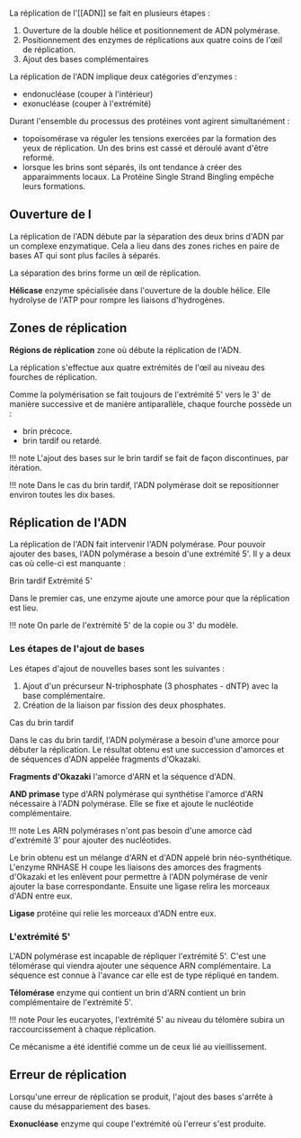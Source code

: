 La réplication de l'[[ADN]] se fait en plusieurs étapes :

1. Ouverture de la double hélice et positionnement de ADN polymérase.
2. Positionnement des enzymes de réplications aux quatre coins de l'œil de réplication.
3. Ajout des bases complémentaires

La réplication de l'ADN implique deux catégories d'enzymes :

* endonucléase (couper à l'intérieur)
* exonucléase (couper à l'extrémité)

Durant l'ensemble du processus des protéines vont agirent simultanément :

* topoisomérase va réguler les tensions exercées par la formation des yeux de réplication. Un des brins est cassé et déroulé avant d'être reformé.
* lorsque les brins sont séparés, ils ont tendance à créer des apparaimments locaux. La Protéine Single Strand Bingling empêche leurs formations.

## Ouverture de l

La réplication de l'ADN débute par la séparation des deux brins d'ADN par un complexe enzymatique. Cela a lieu dans des zones riches en paire de bases AT qui sont plus faciles à séparés.

La séparation des brins forme un œil de réplication.

__Hélicase__ enzyme spécialisée dans l'ouverture de la double hélice. Elle hydrolyse de l'ATP pour rompre les liaisons d'hydrogènes.

## Zones de réplication

__Régions de réplication__ zone où débute la réplication de l'ADN.

La réplication s'effectue aux quatre extrémités de l'œil au niveau des fourches de réplication.

Comme la polymérisation se fait toujours de l'extrémité 5' vers le 3' de manière successive et de manière antiparallèle, chaque fourche possède un :

* brin précoce.
* brin tardif ou retardé.

!!! note
    L'ajout des bases sur le brin tardif se fait de façon discontinues, par itération.

!!! note
    Dans le cas du brin tardif, l'ADN polymérase doit se repositionner environ toutes les dix bases.

## Réplication de l'ADN

La réplication de l'ADN fait intervenir l'ADN polymérase. Pour pouvoir ajouter des bases, l'ADN polymérase a besoin d'une extrémité 5'. Il y a deux cas où celle-ci est manquante :

Brin tardif
Extrémité 5'

Dans le premier cas, une enzyme ajoute une amorce pour que la réplication est lieu.

!!! note
    On parle de l'extrémité 5' de la copie ou 3' du modèle.

### Les étapes de l'ajout de bases

Les étapes d'ajout de nouvelles bases sont les suivantes :

1. Ajout d'un précurseur N-triphosphate (3 phosphates - dNTP) avec la base complémentaire.
2. Création de la liaison par fission des deux phosphates.

Cas du brin tardif

Dans le cas du brin tardif, l'ADN polymérase a besoin d'une amorce pour débuter la réplication. Le résultat obtenu est une succession d'amorces et de séquences d'ADN appelée fragments d'Okazaki.

__Fragments d'Okazaki__ l'amorce d'ARN et la séquence d'ADN.

__AND primase__ type d'ARN polymérase qui synthétise l'amorce d'ARN nécessaire à l'ADN polymérase. Elle se fixe et ajoute le nucléotide complémentaire.

!!! note 
    Les ARN polymérases n'ont pas besoin d'une amorce càd d'extrémité 3' pour ajouter des nucléotides.

Le brin obtenu est un mélange d'ARN et d'ADN appelé brin néo-synthétique. L'enzyme RNHASE H coupe les liaisons des amorces des fragments d'Okazaki et les enlèvent pour permettre à l'ADN polymérase de venir ajouter la base correspondante. Ensuite une ligase relira les morceaux d'ADN entre eux.

__Ligase__ protéine qui relie les morceaux d'ADN entre eux.

### L'extrémité 5'

L'ADN polymérase est incapable de répliquer l'extrémité 5'. C'est une télomérase qui viendra ajouter une séquence ARN complémentaire. La séquence est connue à l'avance car elle est de type répliqué en tandem.

__Télomérase__ enzyme qui contient un brin d'ARN contient un brin complémentaire de l'extrémité 5'.

!!! note
    Pour les eucaryotes, l'extrémité 5' au niveau du télomère subira un raccourcissement à chaque réplication.

Ce mécanisme a été identifié comme un de ceux lié au vieillissement.

## Erreur de réplication

Lorsqu'une erreur de réplication se produit, l'ajout des bases s'arrête à cause du mésappariement des bases.

__Exonucléase__ enzyme qui coupe l'extrémité où l'erreur s'est produite.

